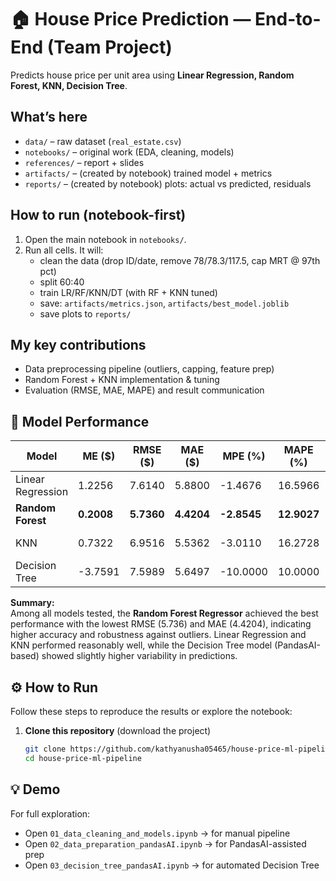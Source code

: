 # 🏠 House Price Prediction — End-to-End (Team Project)

Predicts house price per unit area using **Linear Regression, Random Forest, KNN, Decision Tree**.

## What’s here
- `data/` – raw dataset (`real_estate.csv`)
- `notebooks/` – original work (EDA, cleaning, models)
- `references/` – report + slides
- `artifacts/` – (created by notebook) trained model + metrics
- `reports/` – (created by notebook) plots: actual vs predicted, residuals

## How to run (notebook-first)
1. Open the main notebook in `notebooks/`.
2. Run all cells. It will:
   - clean the data (drop ID/date, remove 78/78.3/117.5, cap MRT @ 97th pct)
   - split 60:40
   - train LR/RF/KNN/DT (with RF + KNN tuned)
   - save: `artifacts/metrics.json`, `artifacts/best_model.joblib`
   - save plots to `reports/`

## My key contributions
- Data preprocessing pipeline (outliers, capping, feature prep)
- Random Forest + KNN implementation & tuning
- Evaluation (RMSE, MAE, MAPE) and result communication

## 🧠 Model Performance

| **Model** | **ME ($)** | **RMSE ($)** | **MAE ($)** | **MPE (%)** | **MAPE (%)** | **Notes** |
|------------|------------|--------------|--------------|--------------|--------------|------------|
| Linear Regression | 1.2256 | 7.6140 | 5.8800 | -1.4676 | 16.5966 | Baseline model |
| **Random Forest** | **0.2008** | **5.7360** | **4.4204** | **-2.8545** | **12.9027** | ✅ Best performance |
| KNN | 0.7322 | 6.9516 | 5.5362 | -3.0110 | 16.2728 | Tuned with GridSearchCV |
| Decision Tree | -3.7591 | 7.5989 | 5.6497 | -10.0000 | 10.0000 | PandasAI-generated |

**Summary:**  
Among all models tested, the **Random Forest Regressor** achieved the best performance with the lowest RMSE (5.736) and MAE (4.4204), indicating higher accuracy and robustness against outliers. Linear Regression and KNN performed reasonably well, while the Decision Tree model (PandasAI-based) showed slightly higher variability in predictions.

## ⚙️ How to Run

Follow these steps to reproduce the results or explore the notebook:

1. **Clone this repository** (download the project)
   ```bash
   git clone https://github.com/kathyanusha05465/house-price-ml-pipeline.git
   cd house-price-ml-pipeline

## 💡 Demo
For full exploration:
- Open `01_data_cleaning_and_models.ipynb` → for manual pipeline
- Open `02_data_preparation_pandasAI.ipynb` → for PandasAI-assisted prep
- Open `03_decision_tree_pandasAI.ipynb` → for automated Decision Tree



